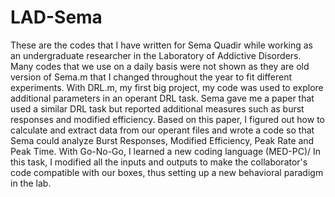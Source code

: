 # LAD-Sema

These are the codes that I have written for Sema Quadir while working as an undergraduate researcher in the Laboratory of Addictive Disorders. Many codes that we use on a daily basis were not shown as they are old version of Sema.m that I changed throughout the year to fit different experiments. With DRL.m, my first big project, my code was used to explore additional parameters in an operant DRL task. Sema gave me a paper that used a similar DRL task but reported additional measures such as burst responses and modified efficiency. Based on this paper, I figured out how to calculate and extract data from our operant files and wrote a code so that Sema could analyze Burst Responses, Modified Efficiency, Peak Rate and Peak Time. With Go-No-Go, I learned a new coding language (MED-PC)/ In this task, I modified all the inputs and outputs to make the collaborator's code compatible with our boxes, thus setting up a new behavioral paradigm in the lab.
